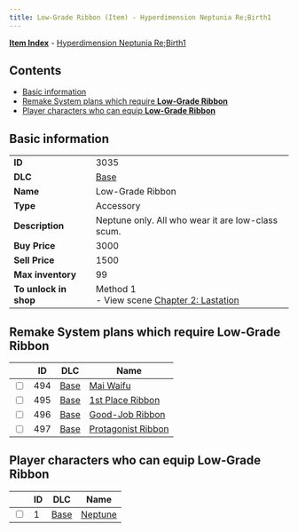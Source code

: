 ```yaml
---
title: Low-Grade Ribbon (Item) - Hyperdimension Neptunia Re;Birth1
---
```


[**Item Index**](/neptunia/rb1/item/index.html) - [Hyperdimension Neptunia Re;Birth1](/neptunia/rb1)

## Contents

- [Basic information](#basic-information)
- [Remake System plans which require **Low-Grade Ribbon**](#remake-system-plans-which-require-low-grade-ribbon)
- [Player characters who can equip **Low-Grade Ribbon**](#player-characters-who-can-equip-low-grade-ribbon)

## Basic information

|   |   |
| -- | -- |
| **ID** | 3035 |
| **DLC** | [Base](/neptunia/rb1/dlc/1-base.html) |
| **Name** | Low-Grade Ribbon |
| **Type** | Accessory |
| **Description** | Neptune only. All who wear it are low-class scum. |
| **Buy Price** | 3000 |
| **Sell Price** | 1500 |
| **Max inventory** | 99 |
| **To unlock in shop** | Method 1<br />- View scene [Chapter 2: Lastation](/neptunia/rb1/scene/1-202-chapter-2-lastation.html) |


## Remake System plans which require **Low-Grade Ribbon**

|    | ID | DLC | Name |
| -- | -- | --- | ---- |
| <input type="checkbox" id="rb1-quest-1-494" class="trackbox" /> | 494 | [Base](/neptunia/rb1/dlc/1-base.html) | [Mai Waifu](/neptunia/rb1/quest/1-494-mai-waifu.html) |
| <input type="checkbox" id="rb1-quest-1-495" class="trackbox" /> | 495 | [Base](/neptunia/rb1/dlc/1-base.html) | [1st Place Ribbon](/neptunia/rb1/quest/1-495-1st-place-ribbon.html) |
| <input type="checkbox" id="rb1-quest-1-496" class="trackbox" /> | 496 | [Base](/neptunia/rb1/dlc/1-base.html) | [Good-Job Ribbon](/neptunia/rb1/quest/1-496-good-job-ribbon.html) |
| <input type="checkbox" id="rb1-quest-1-497" class="trackbox" /> | 497 | [Base](/neptunia/rb1/dlc/1-base.html) | [Protagonist Ribbon](/neptunia/rb1/quest/1-497-protagonist-ribbon.html) |


## Player characters who can equip **Low-Grade Ribbon**

|    | ID | DLC | Name |
| -- | -- | --- | ---- |
| <input type="checkbox" id="rb1-player-1-1" class="trackbox" /> | 1 | [Base](/neptunia/rb1/dlc/1-base.html) | [Neptune](/neptunia/rb1/player/1-1-neptune.html) |
